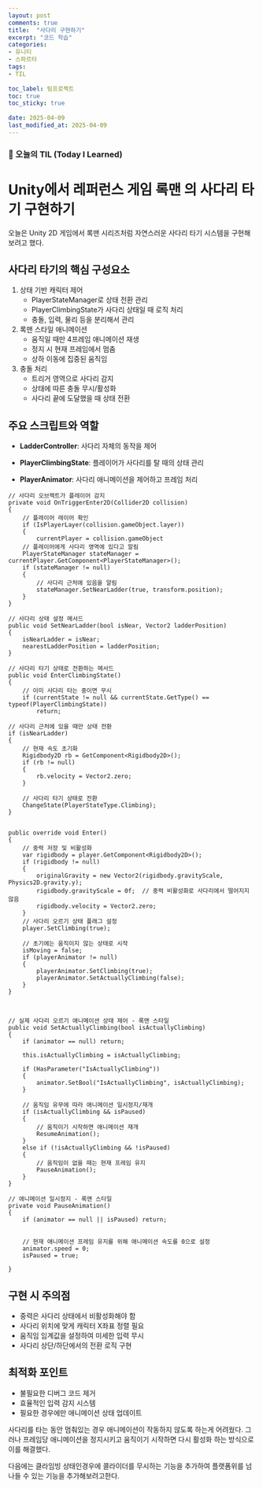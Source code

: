```yaml
---
layout: post
comments: true
title:  "사다리 구현하기"
excerpt: "코드 학습"
categories: 
- 유니티
- 스파르타
tags:
- TIL
 
toc_label: 팀프로젝트
toc: true
toc_sticky: true
 
date: 2025-04-09
last_modified_at: 2025-04-09
---
```


### 📆 오늘의 TIL (Today I Learned)

# Unity에서 레퍼런스 게임 록맨 의 사다리 타기 구현하기

오늘은 Unity 2D 게임에서 록맨 시리즈처럼 자연스러운 사다리 타기 시스템을 구현해 보려고 했다. 

## 사다리 타기의 핵심 구성요소

1. 상태 기반 캐릭터 제어
   - PlayerStateManager로 상태 전환 관리
   - PlayerClimbingState가 사다리 상태일 때 로직 처리
   - 충돌, 입력, 물리 등을 분리해서 관리
2. 록맨 스타일 애니메이션
   - 움직일 때만 4프레임 애니메이션 재생
   - 정지 시 현재 프레임에서 멈춤
   - 상하 이동에 집중된 움직임
3. 충돌 처리
   - 트리거 영역으로 사다리 감지
   - 상태에 따른 충돌 무시/활성화
   - 사다리 끝에 도달했을 때 상태 전환

## 주요 스크립트와 역할

- **LadderController**: 사다리 자체의 동작을 제어

- **PlayerClimbingState**: 플레이어가 사다리를 탈 때의 상태 관리
- **PlayerAnimator**: 사다리 애니메이션을 제어하고 프레임 처리

```
// 사다리 오브젝트가 플레이어 감지
private void OnTriggerEnter2D(Collider2D collision)
{
    // 플레이어 레이어 확인
    if (IsPlayerLayer(collision.gameObject.layer))
    {
        currentPlayer = collision.gameObject
    // 플레이어에게 사다리 영역에 있다고 알림
    PlayerStateManager stateManager = currentPlayer.GetComponent<PlayerStateManager>();
    if (stateManager != null)
    {
        // 사다리 근처에 있음을 알림
        stateManager.SetNearLadder(true, transform.position);
    }
}
```

    // 사다리 상태 설정 메서드
    public void SetNearLadder(bool isNear, Vector2 ladderPosition)
    {
        isNearLadder = isNear;
        nearestLadderPosition = ladderPosition;
    }
    
    // 사다리 타기 상태로 전환하는 메서드
    public void EnterClimbingState()
    {
        // 이미 사다리 타는 중이면 무시
        if (currentState != null && currentState.GetType() == typeof(PlayerClimbingState))
            return;
            
    // 사다리 근처에 있을 때만 상태 전환
    if (isNearLadder)
    {
        // 현재 속도 초기화
        Rigidbody2D rb = GetComponent<Rigidbody2D>();
        if (rb != null)
        {
            rb.velocity = Vector2.zero;
        }
        
        // 사다리 타기 상태로 전환
        ChangeState(PlayerStateType.Climbing);
    }

    
    public override void Enter()
    {
        // 중력 저장 및 비활성화
        var rigidbody = player.GetComponent<Rigidbody2D>();
        if (rigidbody != null)
        {
            originalGravity = new Vector2(rigidbody.gravityScale, Physics2D.gravity.y);
            rigidbody.gravityScale = 0f;  // 중력 비활성화로 사다리에서 떨어지지 않음
            rigidbody.velocity = Vector2.zero;
        }
        // 사다리 오르기 상태 플래그 설정
        player.SetClimbing(true);
    
        // 초기에는 움직이지 않는 상태로 시작
        isMoving = false;
        if (playerAnimator != null)
        {
            playerAnimator.SetClimbing(true);
            playerAnimator.SetActuallyClimbing(false);
        }
    }



    // 실제 사다리 오르기 애니메이션 상태 제어 - 록맨 스타일
    public void SetActuallyClimbing(bool isActuallyClimbing)
    {
        if (animator == null) return;
     
        this.isActuallyClimbing = isActuallyClimbing;
    
        if (HasParameter("IsActuallyClimbing"))
        {
            animator.SetBool("IsActuallyClimbing", isActuallyClimbing);
        }
    
        // 움직임 유무에 따라 애니메이션 일시정지/재개
        if (isActuallyClimbing && isPaused)
        {
            // 움직이기 시작하면 애니메이션 재개
            ResumeAnimation();
        }
        else if (!isActuallyClimbing && !isPaused)
        {
            // 움직임이 없을 때는 현재 프레임 유지
            PauseAnimation();
        }
    }
    
    // 애니메이션 일시정지 - 록맨 스타일
    private void PauseAnimation()
    {
        if (animator == null || isPaused) return;
        
    
        // 현재 애니메이션 프레임 유지를 위해 애니메이션 속도를 0으로 설정
        animator.speed = 0;
        isPaused = true;
    
    }
## 구현 시 주의점

- 중력은 사다리 상태에서 비활성화해야 함
- 사다리 위치에 맞게 캐릭터 X좌표 정렬 필요
- 움직임 임계값을 설정하여 미세한 입력 무시
- 사다리 상단/하단에서의 전환 로직 구현

## 최적화 포인트

- 불필요한 디버그 코드 제거
- 효율적인 입력 감지 시스템
- 필요한 경우에만 애니메이션 상태 업데이트

사다리를 타는 동안 멈춰있는 경우 애니메이션이 작동하지 않도록 하는게 어려웠다. 그러나 프레임당 애니메이션을 정지시키고 움직이기 시작하면 다시 활성화 하는 방식으로 이를 해결했다.

다음에는 클라임빙 상태인경우에 콜라이더를 무시하는 기능을 추가하여 플랫폼위를 넘나들 수 있는 기능을 추가해보려고한다.

